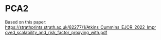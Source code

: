 # PCA2

Based on this paper: https://strathprints.strath.ac.uk/82277/1/Atkins_Cummins_EJOR_2022_Improved_scalability_and_risk_factor_proxying_with.pdf